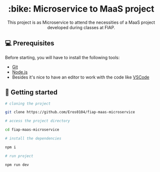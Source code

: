 <h1 align="center">:bike: Microservice to MaaS project</h1>

<p align="center">
This project is as Microservice to attend the necessities of a MaaS project developed during classes at FIAP.
</p>

## :computer: Prerequisites

Before starting, you will have to install the following tools:

- [Git](https://git-scm.com)
- [Node.js](https://nodejs.org/en/)
- Besides it's nice to have an editor to work with the code like [VSCode](https://code.visualstudio.com/)

## :game_die: Getting started

```bash
# cloning the project

git clone https://github.com/Eros0104/fiap-maas-microservice

# access the project directory

cd fiap-maas-microservice

# install the dependencies

npm i

# run project

npm run dev

```
